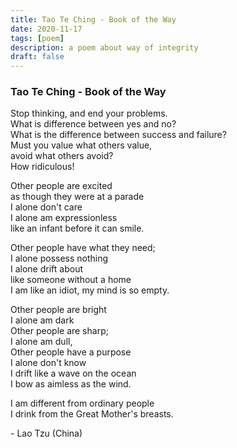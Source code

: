 ```yaml
---
title: Tao Te Ching - Book of the Way
date: 2020-11-17
tags: [poem]
description: a poem about way of integrity
draft: false
---
```

### Tao Te Ching - Book of the Way
<p>
Stop thinking, and end your problems. <br>
What is difference between yes and no? <br>
What is the difference between success and failure?<br>
Must you value what others value,<br>
avoid what others avoid? <br>
How ridiculous!<br>
</p>
<p>
Other people are excited <br>
as though they were at a parade <br>
I alone don't care <br>
I alone am expressionless <br>
like an infant before it can smile. <br>
</p>
<p>
Other people have what they need; <br>
I alone possess nothing <br>
I alone drift about <br>
like someone without a home <br>
I am like an idiot, my mind is so empty. <br>
</p>
<p>
Other people are bright <br>
I alone am dark <br>
Other people are sharp;<br>
I alone am dull, <br>
Other people have a purpose <br>
I alone don't know <br>
I drift like a wave on the ocean <br>
I bow as aimless as the wind. <br>
</p>

<p>
I am different from ordinary people <br>
I drink from the Great Mother's breasts. <br>
</p>
- Lao Tzu (China)